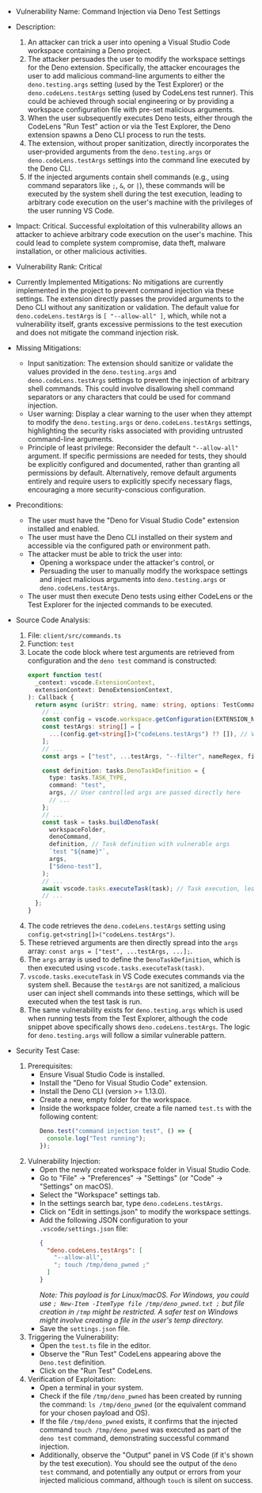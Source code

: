 - Vulnerability Name: Command Injection via Deno Test Settings

- Description:
  1. An attacker can trick a user into opening a Visual Studio Code workspace containing a Deno project.
  2. The attacker persuades the user to modify the workspace settings for the Deno extension. Specifically, the attacker encourages the user to add malicious command-line arguments to either the `deno.testing.args` setting (used by the Test Explorer) or the `deno.codeLens.testArgs` setting (used by CodeLens test runner). This could be achieved through social engineering or by providing a workspace configuration file with pre-set malicious arguments.
  3. When the user subsequently executes Deno tests, either through the CodeLens "Run Test" action or via the Test Explorer, the Deno extension spawns a Deno CLI process to run the tests.
  4. The extension, without proper sanitization, directly incorporates the user-provided arguments from the `deno.testing.args` or `deno.codeLens.testArgs` settings into the command line executed by the Deno CLI.
  5. If the injected arguments contain shell commands (e.g., using command separators like `;`, `&`, or `|`), these commands will be executed by the system shell during the test execution, leading to arbitrary code execution on the user's machine with the privileges of the user running VS Code.

- Impact:
  Critical. Successful exploitation of this vulnerability allows an attacker to achieve arbitrary code execution on the user's machine. This could lead to complete system compromise, data theft, malware installation, or other malicious activities.

- Vulnerability Rank: Critical

- Currently Implemented Mitigations:
  No mitigations are currently implemented in the project to prevent command injection via these settings. The extension directly passes the provided arguments to the Deno CLI without any sanitization or validation. The default value for `deno.codeLens.testArgs` is `[ "--allow-all" ]`, which, while not a vulnerability itself, grants excessive permissions to the test execution and does not mitigate the command injection risk.

- Missing Mitigations:
  - Input sanitization: The extension should sanitize or validate the values provided in the `deno.testing.args` and `deno.codeLens.testArgs` settings to prevent the injection of arbitrary shell commands. This could involve disallowing shell command separators or any characters that could be used for command injection.
  - User warning: Display a clear warning to the user when they attempt to modify the `deno.testing.args` or `deno.codeLens.testArgs` settings, highlighting the security risks associated with providing untrusted command-line arguments.
  - Principle of least privilege: Reconsider the default `"--allow-all"` argument. If specific permissions are needed for tests, they should be explicitly configured and documented, rather than granting all permissions by default. Alternatively, remove default arguments entirely and require users to explicitly specify necessary flags, encouraging a more security-conscious configuration.

- Preconditions:
  - The user must have the "Deno for Visual Studio Code" extension installed and enabled.
  - The user must have the Deno CLI installed on their system and accessible via the configured path or environment path.
  - The attacker must be able to trick the user into:
    - Opening a workspace under the attacker's control, or
    - Persuading the user to manually modify the workspace settings and inject malicious arguments into `deno.testing.args` or `deno.codeLens.testArgs`.
  - The user must then execute Deno tests using either CodeLens or the Test Explorer for the injected commands to be executed.

- Source Code Analysis:
  1. File: `client/src/commands.ts`
  2. Function: `test`
  3. Locate the code block where test arguments are retrieved from configuration and the `deno test` command is constructed:
     ```typescript
     export function test(
       _context: vscode.ExtensionContext,
       extensionContext: DenoExtensionContext,
     ): Callback {
       return async (uriStr: string, name: string, options: TestCommandOptions) => {
         // ...
         const config = vscode.workspace.getConfiguration(EXTENSION_NS, uri);
         const testArgs: string[] = [
           ...(config.get<string[]>("codeLens.testArgs") ?? []), // Vulnerable setting
         ];
         // ...
         const args = ["test", ...testArgs, "--filter", nameRegex, filePath];

         const definition: tasks.DenoTaskDefinition = {
           type: tasks.TASK_TYPE,
           command: "test",
           args, // User controlled args are passed directly here
           // ...
         };
         // ...
         const task = tasks.buildDenoTask(
           workspaceFolder,
           denoCommand,
           definition, // Task definition with vulnerable args
           `test "${name}"`,
           args,
           ["$deno-test"],
         );
         // ...
         await vscode.tasks.executeTask(task); // Task execution, leading to command injection
         // ...
       };
     }
     ```
  4. The code retrieves the `deno.codeLens.testArgs` setting using `config.get<string[]>("codeLens.testArgs")`.
  5. These retrieved arguments are then directly spread into the `args` array: `const args = ["test", ...testArgs, ...];`.
  6. The `args` array is used to define the `DenoTaskDefinition`, which is then executed using `vscode.tasks.executeTask(task)`.
  7. `vscode.tasks.executeTask` in VS Code executes commands via the system shell. Because the `testArgs` are not sanitized, a malicious user can inject shell commands into these settings, which will be executed when the test task is run.
  8. The same vulnerability exists for `deno.testing.args` which is used when running tests from the Test Explorer, although the code snippet above specifically shows `deno.codeLens.testArgs`. The logic for `deno.testing.args` will follow a similar vulnerable pattern.

- Security Test Case:
  1. Prerequisites:
     - Ensure Visual Studio Code is installed.
     - Install the "Deno for Visual Studio Code" extension.
     - Install the Deno CLI (version >= 1.13.0).
     - Create a new, empty folder for the workspace.
     - Inside the workspace folder, create a file named `test.ts` with the following content:
       ```typescript
       Deno.test("command injection test", () => {
         console.log("Test running");
       });
       ```
  2. Vulnerability Injection:
     - Open the newly created workspace folder in Visual Studio Code.
     - Go to "File" -> "Preferences" -> "Settings" (or "Code" -> "Settings" on macOS).
     - Select the "Workspace" settings tab.
     - In the settings search bar, type `deno.codeLens.testArgs`.
     - Click on "Edit in settings.json" to modify the workspace settings.
     - Add the following JSON configuration to your `.vscode/settings.json` file:
       ```json
       {
         "deno.codeLens.testArgs": [
           "--allow-all",
           "; touch /tmp/deno_pwned ;"
         ]
       }
       ```
       *Note: This payload is for Linux/macOS. For Windows, you could use `; New-Item -ItemType file /tmp/deno_pwned.txt ;` but file creation in `/tmp` might be restricted. A safer test on Windows might involve creating a file in the user's temp directory.*
     - Save the `settings.json` file.
  3. Triggering the Vulnerability:
     - Open the `test.ts` file in the editor.
     - Observe the "Run Test" CodeLens appearing above the `Deno.test` definition.
     - Click on the "Run Test" CodeLens.
  4. Verification of Exploitation:
     - Open a terminal in your system.
     - Check if the file `/tmp/deno_pwned` has been created by running the command: `ls /tmp/deno_pwned` (or the equivalent command for your chosen payload and OS).
     - If the file `/tmp/deno_pwned` exists, it confirms that the injected command `touch /tmp/deno_pwned` was executed as part of the `deno test` command, demonstrating successful command injection.
     - Additionally, observe the "Output" panel in VS Code (if it's shown by the test execution). You should see the output of the `deno test` command, and potentially any output or errors from your injected malicious command, although `touch` is silent on success.
